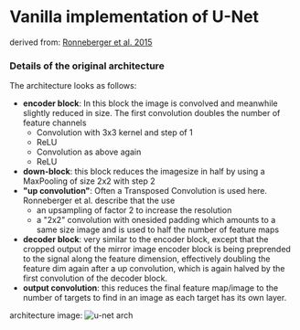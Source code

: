 # Vanilla implementation of U-Net  

derived from: [Ronneberger et al. 2015](https://arxiv.org/abs/1505.04597)


### Details of the original architecture
The architecture looks as follows:
- **encoder block**: In this block the image is convolved and meanwhile slightly reduced in size. The first convolution doubles the number of feature channels
  - Convolution with 3x3 kernel and step of 1
  - ReLU
  - Convolution as above again
  - ReLU
- **down-block**: this block reduces the imagesize in half by using a MaxPooling of size 2x2 with step 2
- **"up convolution"**: Often a Transposed Convolution is used here. Ronneberger et al. describe that the use
  - an upsampling of factor 2 to increase the resolution
  - a "2x2" convolution with onesided padding which amounts to a same size image and is used to half the number of feature maps
- **decoder block**: very similar to the encoder block, except that the cropped output of the mirror image encoder block is being preprended to the signal along the feature dimension, effectively doubling the feature dim again after a up convolution, which is again halved by the first convolution of the decoder block.
- **output convolution**: this reduces the final feature map/image to the number of targets to find in an image as each target has its own layer.

architecture image:
![u-net arch](https://lmb.informatik.uni-freiburg.de/people/ronneber/u-net/u-net-architecture.png)